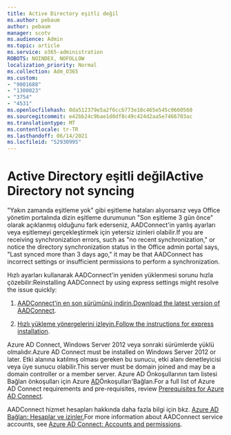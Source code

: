 ```yaml
---
title: Active Directory eşitli değil
ms.author: pebaum
author: pebaum
manager: scotv
ms.audience: Admin
ms.topic: article
ms.service: o365-administration
ROBOTS: NOINDEX, NOFOLLOW
localization_priority: Normal
ms.collection: Adm_O365
ms.custom:
- "9001688"
- "1300023"
- "3754"
- "4531"
ms.openlocfilehash: 0da512379e5a2f6ccb773e18c465e545c0660560
ms.sourcegitcommit: e42bb24c9bae1d0df8c49c424d2aa5e7466703ac
ms.translationtype: MT
ms.contentlocale: tr-TR
ms.lasthandoff: 06/14/2021
ms.locfileid: "52930995"
---
```

# <a name="active-directory-not-syncing"></a><span data-ttu-id="36c9d-102">Active Directory eşitli değil</span><span class="sxs-lookup"><span data-stu-id="36c9d-102">Active Directory not syncing</span></span>

<span data-ttu-id="36c9d-103">"Yakın zamanda eşitleme yok" gibi eşitleme hataları alıyorsanız veya Office yönetim portalında dizin eşitleme durumunun "Son eşitleme 3 gün önce" olarak açıklanmış olduğunu fark ederseniz, AADConnect'in yanlış ayarları veya eşitlemeyi gerçekleştirmek için yetersiz izinleri olabilir.</span><span class="sxs-lookup"><span data-stu-id="36c9d-103">If you are receiving synchronization errors, such as "no recent synchronization," or notice the directory synchronization status in the Office admin portal says, "Last synced more than 3 days ago," it may be that AADConnect has incorrect settings or insufficient permissions to perform a synchronization.</span></span>  

<span data-ttu-id="36c9d-104">Hızlı ayarları kullanarak AADConnect'in yeniden yüklenmesi sorunu hızla çözebilir:</span><span class="sxs-lookup"><span data-stu-id="36c9d-104">Reinstalling AADConnect by using express settings might resolve the issue quickly:</span></span>

1. <span data-ttu-id="36c9d-105">[AADConnect'in en son sürümünü indirin.](https://go.microsoft.com/fwlink/?LinkId=615771)</span><span class="sxs-lookup"><span data-stu-id="36c9d-105">[Download the latest version of AADConnect](https://go.microsoft.com/fwlink/?LinkId=615771).</span></span>

2. <span data-ttu-id="36c9d-106">[Hızlı yükleme yönergelerini izleyin.](/azure/active-directory/hybrid/how-to-connect-install-express)</span><span class="sxs-lookup"><span data-stu-id="36c9d-106">[Follow the instructions for express installation](/azure/active-directory/hybrid/how-to-connect-install-express).</span></span>

<span data-ttu-id="36c9d-107">Azure AD Connect, Windows Server 2012 veya sonraki sürümlerde yüklü olmalıdır.</span><span class="sxs-lookup"><span data-stu-id="36c9d-107">Azure AD Connect must be installed on Windows Server 2012 or later.</span></span> <span data-ttu-id="36c9d-108">Etki alanına katılmış olması gereken bu sunucu, etki alanı denetleyicisi veya üye sunucu olabilir.</span><span class="sxs-lookup"><span data-stu-id="36c9d-108">This server must be domain joined and may be a domain controller or a member server.</span></span> <span data-ttu-id="36c9d-109">Azure AD Önkoşullarının tam listesi Bağlan önkoşulları için Azure [AD](/azure/active-directory/hybrid/how-to-connect-install-prerequisites)Önkoşulları'Bağlan.</span><span class="sxs-lookup"><span data-stu-id="36c9d-109">For a full list of Azure AD Connect requirements and pre-requisites, review [Prerequisites for Azure AD Connect](/azure/active-directory/hybrid/how-to-connect-install-prerequisites).</span></span>

<span data-ttu-id="36c9d-110">AADConnect hizmet hesapları hakkında daha fazla bilgi için bkz. [Azure AD Bağlan: Hesaplar ve izinler.](/azure/active-directory/hybrid/reference-connect-accounts-permissions)</span><span class="sxs-lookup"><span data-stu-id="36c9d-110">For more information about AADConnect service accounts, see [Azure AD Connect: Accounts and permissions](/azure/active-directory/hybrid/reference-connect-accounts-permissions).</span></span>
